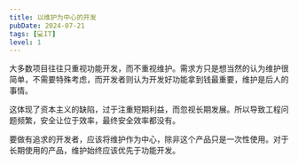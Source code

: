 ```yaml
---
title: 以维护为中心的开发
pubDate: 2024-07-21
tags: [💻IT]
level: 1
---
```


大多数项目往往只重视功能开发，而不重视维护。需求方只是想当然的认为维护很简单，不需要特殊考虑，而开发者则认为开发好功能拿到钱最重要，维护是后人的事情。

这体现了资本主义的缺陷，过于注重短期利益，而忽视长期发展。所以导致工程问题频繁，安全让位于效率，最终安全效率都没有。

要做有追求的开发者，应该将维护作为中心，除非这个产品只是一次性使用。对于长期使用的产品，维护始终应该优先于功能开发。
